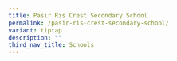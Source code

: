 ```yaml
---
title: Pasir Ris Crest Secondary School
permalink: /pasir-ris-crest-secondary-school/
variant: tiptap
description: ""
third_nav_title: Schools
---
```

